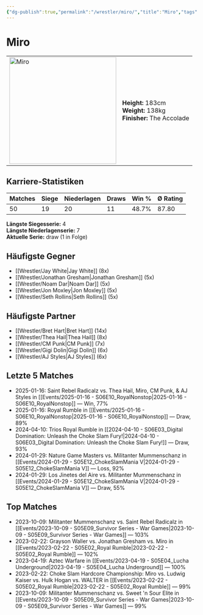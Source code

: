 ```yaml
---
{"dg-publish":true,"permalink":"/wrestler/miro/","title":"Miro","tags":["wrestler"],"noteIcon":""}
---
```



# Miro

<table>
        <tr>
        <td><img src="https://github.com/CptSpaulding1980/choke-slam-wrestling/releases/download/images/Miro.png" width="280" alt="Miro"></td>
        <td>
        <b>Height:</b> 183cm<br>
        <b>Weight:</b> 138kg<br>
        <b>Finisher:</b> The Accolade<br>
        </td>
        </tr>
        </table>
        

## Karriere-Statistiken

| Matches | Siege | Niederlagen | Draws | Win % | Ø Rating |
|---------|-------|-------------|-------|-------|-----------|
| 50 | 19 | 20 | 11 | 48.7% | 87.80 |

**Längste Siegesserie:** 4<br>**Längste Niederlagenserie:** 7<br>**Aktuelle Serie:** draw (1 in Folge)


## Häufigste Gegner
- [[Wrestler/Jay White\|Jay White]] (8x)
- [[Wrestler/Jonathan Gresham\|Jonathan Gresham]] (5x)
- [[Wrestler/Noam Dar\|Noam Dar]] (5x)
- [[Wrestler/Jon Moxley\|Jon Moxley]] (5x)
- [[Wrestler/Seth Rollins\|Seth Rollins]] (5x)

## Häufigste Partner
- [[Wrestler/Bret Hart\|Bret Hart]] (14x)
- [[Wrestler/Thea Hail\|Thea Hail]] (8x)
- [[Wrestler/CM Punk\|CM Punk]] (7x)
- [[Wrestler/Gigi Dolin\|Gigi Dolin]] (6x)
- [[Wrestler/AJ Styles\|AJ Styles]] (6x)

## Letzte 5 Matches
- 2025-01-16: Saint Rebel Radicalz vs. Thea Hail, Miro, CM Punk, & AJ Styles in [[Events/2025-01-16 - S06E10_RoyalNonstop\|2025-01-16 - S06E10_RoyalNonstop]] — Win, 77%
- 2025-01-16: Royal Rumble in [[Events/2025-01-16 - S06E10_RoyalNonstop\|2025-01-16 - S06E10_RoyalNonstop]] — Draw, 89%
- 2024-04-10: Trios Royal Rumble in [[2024-04-10 - S06E03_Digital Domination: Unleash the Choke Slam Fury!\|2024-04-10 - S06E03_Digital Domination: Unleash the Choke Slam Fury!]] — Draw, 93%
- 2024-01-29: Nature Game Masters  vs. Militanter Mummenschanz in [[Events/2024-01-29 - S05E12_ChokeSlamMania V\|2024-01-29 - S05E12_ChokeSlamMania V]] — Loss, 92%
- 2024-01-29: Los Jinetes del Aire vs. Militanter Mummenschanz in [[Events/2024-01-29 - S05E12_ChokeSlamMania V\|2024-01-29 - S05E12_ChokeSlamMania V]] — Draw, 55%

## Top Matches
- 2023-10-09: Militanter Mummenschanz vs. Saint Rebel Radicalz in [[Events/2023-10-09 - S05E09_Survivor Series - War Games\|2023-10-09 - S05E09_Survivor Series - War Games]] — 103%
- 2023-02-22: Grayson Waller vs. Jonathan Gresham vs. Miro in [[Events/2023-02-22 - S05E02_Royal Rumble\|2023-02-22 - S05E02_Royal Rumble]] — 102%
- 2023-04-19: Aztec Warfare in [[Events/2023-04-19 - S05E04_Lucha Underground\|2023-04-19 - S05E04_Lucha Underground]] — 100%
- 2023-02-22: Choke Slam Hardcore Championship: Miro vs. Ludwig Kaiser vs. Hulk Hogan vs. WALTER in [[Events/2023-02-22 - S05E02_Royal Rumble\|2023-02-22 - S05E02_Royal Rumble]] — 99%
- 2023-10-09: Militanter Mummenschanz vs. Sweet 'n Sour Elite in [[Events/2023-10-09 - S05E09_Survivor Series - War Games\|2023-10-09 - S05E09_Survivor Series - War Games]] — 99%
